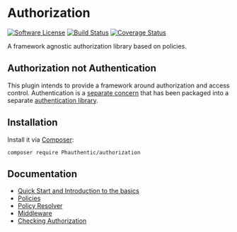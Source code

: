 # Authorization

[![Software License](https://img.shields.io/badge/license-MIT-brightgreen.svg?style=flat-square)](LICENSE.txt)
[![Build Status](https://img.shields.io/travis/cakephp/authorization/master.svg?style=flat-square)](https://travis-ci.org/cakephp/authorization)
[![Coverage Status](https://img.shields.io/codecov/c/github/cakephp/authorization.svg?style=flat-square)](https://codecov.io/github/cakephp/authorization)

A framework agnostic authorization library based on policies.

## Authorization not Authentication

This plugin intends to provide a framework around authorization and access
control. Authentication is a [separate concern](https://en.wikipedia.org/wiki/Separation_of_concerns) that has been
packaged into a separate [authentication library](https://github.com/Phauthentic/authentication).

## Installation

Install it via [Composer](http://getcomposer.org):

```
composer require Phauthentic/authorization
```

## Documentation

 * [Quick Start and Introduction to the basics](docs/Quick-start-and-introduction.md)
 * [Policies](docs/Policies.md)
 * [Policy Resolver](docs/Policy-Resolvers.md)
 * [Middleware](docs/Middleware.md)
 * [Checking Authorization](docs/Checking-Authorization.md)
